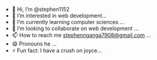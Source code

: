 - 👋 Hi, I’m @stephen1152
- 👀 I’m interested in web development...
- 🌱 I’m currently learning computer sciences ...
- 💞️ I’m looking to collaborate on web development ...
- 📫 How to reach me stephennganga7908@gmail.com ...
- 😄 Pronouns he ...
- ⚡ Fun fact: I have a crush on joyce...

<!---
stephen1152/stephen1152 is a ✨ special ✨ repository because its `README.md` (this file) appears on your GitHub profile.
You can click the Preview link to take a look at your changes.
--->
